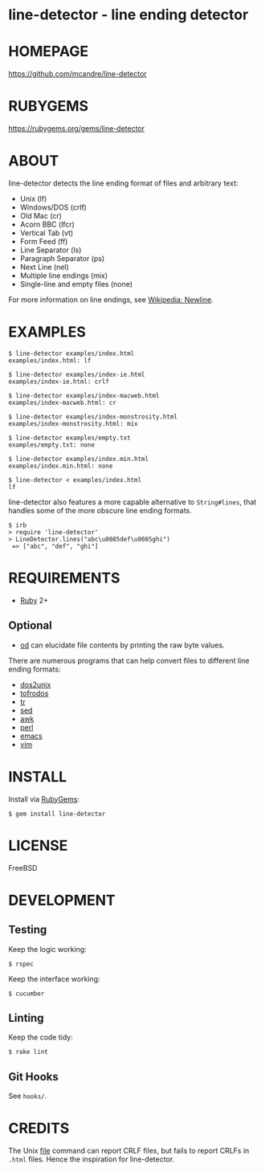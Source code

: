 # line-detector - line ending detector

# HOMEPAGE

https://github.com/mcandre/line-detector

# RUBYGEMS

https://rubygems.org/gems/line-detector

# ABOUT

line-detector detects the line ending format of files and arbitrary text:

* Unix (lf)
* Windows/DOS (crlf)
* Old Mac (cr)
* Acorn BBC (lfcr)
* Vertical Tab (vt)
* Form Feed (ff)
* Line Separator (ls)
* Paragraph Separator (ps)
* Next Line (nel)
* Multiple line endings (mix)
* Single-line and empty files (none)

For more information on line endings, see [Wikipedia: Newline](https://en.wikipedia.org/wiki/Newline).

# EXAMPLES

```
$ line-detector examples/index.html 
examples/index.html: lf

$ line-detector examples/index-ie.html 
examples/index-ie.html: crlf

$ line-detector examples/index-macweb.html 
examples/index-macweb.html: cr

$ line-detector examples/index-monstrosity.html 
examples/index-monstrosity.html: mix

$ line-detector examples/empty.txt
examples/empty.txt: none

$ line-detector examples/index.min.html 
examples/index.min.html: none

$ line-detector < examples/index.html 
lf
```

line-detector also features a more capable alternative to `String#lines`, that handles some of the more obscure line ending formats.

```
$ irb
> require 'line-detector'
> LineDetector.lines("abc\u0085def\u0085ghi")
 => ["abc", "def", "ghi"]
```

# REQUIREMENTS

* [Ruby](https://www.ruby-lang.org/) 2+

## Optional

* [od](http://man.cx/od) can elucidate file contents by printing the raw byte values.

There are numerous programs that can help convert files to different line ending formats:

* [dos2unix](http://waterlan.home.xs4all.nl/dos2unix.html)
* [tofrodos](http://tofrodos.sourceforge.net/)
* [tr](http://man.cx/tr)
* [sed](https://www.gnu.org/software/sed/)
* [awk](http://cm.bell-labs.com/cm/cs/awkbook/index.html)
* [perl](http://www.perl.org/)
* [emacs](http://www.gnu.org/software/emacs/)
* [vim](http://www.vim.org/)

# INSTALL

Install via [RubyGems](http://rubygems.org/):

```
$ gem install line-detector
```

# LICENSE

FreeBSD

# DEVELOPMENT

## Testing

Keep the logic working:

```
$ rspec
```

Keep the interface working:

```
$ cucumber
```

## Linting

Keep the code tidy:

```
$ rake lint
```

## Git Hooks

See `hooks/`.

# CREDITS

The Unix [file](http://man.cx/file) command can report CRLF files, but fails to report CRLFs in `.html` files. Hence the inspiration for line-detector.
